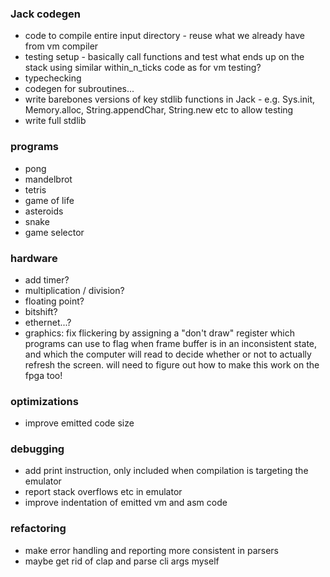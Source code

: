 ### Jack codegen

- code to compile entire input directory - reuse what we already have from vm compiler
- testing setup - basically call functions and test what ends up on the stack using similar within_n_ticks code as for vm testing?
- typechecking
- codegen for subroutines...
- write barebones versions of key stdlib functions in Jack - e.g. Sys.init, Memory.alloc, String.appendChar, String.new etc to allow testing
- write full stdlib

### programs

- pong
- mandelbrot
- tetris
- game of life
- asteroids
- snake
- game selector

### hardware

- add timer?
- multiplication / division?
- floating point?
- bitshift?
- ethernet...?
- graphics: fix flickering by assigning a "don't draw" register which programs can use to flag when frame buffer is in an inconsistent state, and which the computer will read to decide whether or not to actually refresh the screen. will need to figure out how to make this work on the fpga too!

### optimizations

- improve emitted code size

### debugging

- add print instruction, only included when compilation is targeting the emulator
- report stack overflows etc in emulator
- improve indentation of emitted vm and asm code

### refactoring

- make error handling and reporting more consistent in parsers
- maybe get rid of clap and parse cli args myself
